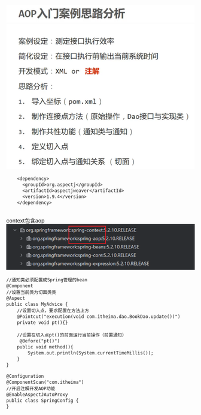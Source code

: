 ![alt text](assets/30.AOP入门案例/image-1.png)

```
    <dependency>
      <groupId>org.aspectj</groupId>
      <artifactId>aspectjweaver</artifactId>
      <version>1.9.4</version>
    </dependency>
    
```
context包含aop \
![alt text](assets/30.AOP入门案例/image-2.png)

```
//通知类必须配置成Spring管理的bean
@Component
//设置当前类为切面类类
@Aspect
public class MyAdvice {
    //设置切入点，要求配置在方法上方
    @Pointcut("execution(void com.itheima.dao.BookDao.update())")
    private void pt(){}

    //设置在切入点pt()的前面运行当前操作（前置通知）
     @Before("pt()")
    public void method(){
        System.out.println(System.currentTimeMillis());
    }
}
```
```
@Configuration
@ComponentScan("com.itheima")
//开启注解开发AOP功能
@EnableAspectJAutoProxy
public class SpringConfig {
}

```